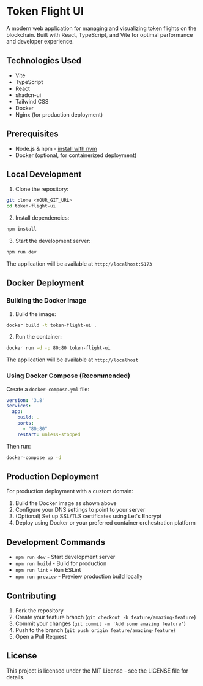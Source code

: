 # Token Flight UI

A modern web application for managing and visualizing token flights on the blockchain. Built with React, TypeScript, and Vite for optimal performance and developer experience.

## Technologies Used

- Vite
- TypeScript
- React
- shadcn-ui
- Tailwind CSS
- Docker
- Nginx (for production deployment)

## Prerequisites

- Node.js & npm - [install with nvm](https://github.com/nvm-sh/nvm#installing-and-updating)
- Docker (optional, for containerized deployment)

## Local Development

1. Clone the repository:
```sh
git clone <YOUR_GIT_URL>
cd token-flight-ui
```

2. Install dependencies:
```sh
npm install
```

3. Start the development server:
```sh
npm run dev
```

The application will be available at `http://localhost:5173`

## Docker Deployment

### Building the Docker Image

1. Build the image:
```sh
docker build -t token-flight-ui .
```

2. Run the container:
```sh
docker run -d -p 80:80 token-flight-ui
```

The application will be available at `http://localhost`

### Using Docker Compose (Recommended)

Create a `docker-compose.yml` file:

```yaml
version: '3.8'
services:
  app:
    build: .
    ports:
      - "80:80"
    restart: unless-stopped
```

Then run:
```sh
docker-compose up -d
```

## Production Deployment

For production deployment with a custom domain:

1. Build the Docker image as shown above
2. Configure your DNS settings to point to your server
3. (Optional) Set up SSL/TLS certificates using Let's Encrypt
4. Deploy using Docker or your preferred container orchestration platform

## Development Commands

- `npm run dev` - Start development server
- `npm run build` - Build for production
- `npm run lint` - Run ESLint
- `npm run preview` - Preview production build locally

## Contributing

1. Fork the repository
2. Create your feature branch (`git checkout -b feature/amazing-feature`)
3. Commit your changes (`git commit -m 'Add some amazing feature'`)
4. Push to the branch (`git push origin feature/amazing-feature`)
5. Open a Pull Request

## License

This project is licensed under the MIT License - see the LICENSE file for details.

